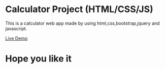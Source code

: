 # Calculator Project (HTML/CSS/JS)
This is a calculator web app made by using html,css,bootstrap,jquery and javascript.

[Live Demo](https://www.google.com "Calculator")
# Hope you like it

